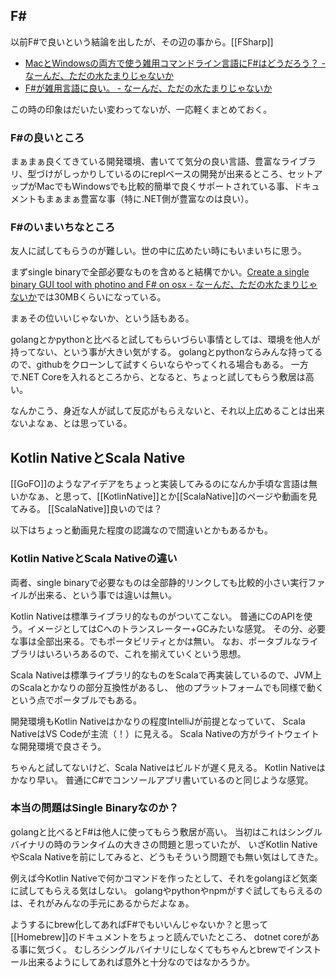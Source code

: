 ## F#

以前F#で良いという結論を出したが、その辺の事から。[[FSharp]]

- [MacとWindowsの両方で使う雑用コマンドライン言語にF#はどうだろう？ - なーんだ、ただの水たまりじゃないか](https://karino2.github.io/2020/11/15/how_about_fsharp.html)
- [F#が雑用言語に良い。 - なーんだ、ただの水たまりじゃないか](https://karino2.github.io/2020/12/10/fsharp_for_zatuyou.html)

この時の印象はだいたい変わってないが、一応軽くまとめておく。

### F#の良いところ

まぁまぁ良くてきている開発環境、書いてて気分の良い言語、豊富なライブラリ、型づけがしっかりしているのにreplベースの開発が出来るところ、セットアップがMacでもWindowsでも比較的簡単で良くサポートされている事、ドキュメントもまぁまぁ豊富な事（特に.NET側が豊富なのは良い）。

### F#のいまいちなところ

友人に試してもらうのが難しい。世の中に広めたい時にもいまいちに思う。

まずsingle binaryで全部必要なものを含めると結構でかい。[Create a single binary GUI tool with photino and F# on osx - なーんだ、ただの水たまりじゃないか](https://karino2.github.io/2021/04/25/fsharp_de_photino.html)では30MBくらいになっている。

まぁその位いいじゃないか、という話もある。

golangとかpythonと比べると試してもらいづらい事情としては、環境を他人が持ってない、という事が大きい気がする。
golangとpythonならみんな持ってるので、githubをクローンして試すくらいならやってくれる場合もある。
一方で.NET Coreを入れるところから、となると、ちょっと試してもらう敷居は高い。

なんかこう、身近な人が試して反応がもらえないと、それ以上広めることは出来ないよなぁ、とは思っている。

## Kotlin NativeとScala Native

[[GoFO]]のようなアイデアをちょっと実装してみるのになんか手頃な言語は無いかなぁ、と思って、[[KotlinNative]]とか[[ScalaNative]]のページや動画を見てみる。
[[ScalaNative]]良いのでは？

以下はちょっと動画見た程度の認識なので間違いとかもあるかも。

### Kotlin NativeとScala Nativeの違い

両者、single binaryで必要なものは全部静的リンクしても比較的小さい実行ファイルが出来る、という事では違いは無い。

Kotlin Nativeは標準ライブラリ的なものがついてこない。
普通にCのAPIを使う。イメージとしてはCへのトランスレーター+GCみたいな感覚。
その分、必要な事は全部出来る。でもポータビリティとかは無い。
なお、ポータブルなライブラリはいろいろあるので、これを揃えていくという思想。

Scala Nativeは標準ライブラリ的なものをScalaで再実装しているので、JVM上のScalaとかなりの部分互換性があるし、
他のプラットフォームでも同様で動くという点でポータブルでもある。

開発環境もKotlin Nativeはかなりの程度IntelliJが前提となっていて、
Scala NativeはVS Codeが主流（！）に見える。
Scala Nativeの方がライトウェイトな開発環境で良さそう。

ちゃんと試してないけど、Scala Nativeはビルドが遅く見える。
Kotlin Nativeはかなり早い。
普通にC#でコンソールアプリ書いているのと同じような感覚。

### 本当の問題はSingle Binaryなのか？

golangと比べるとF#は他人に使ってもらう敷居が高い。
当初はこれはシングルバイナリの時のランタイムの大きさの問題と思っていたが、
いざKotlin NativeやScala Nativeを前にしてみると、どうもそういう問題でも無い気はしてきた。

例えば今Kotlin Nativeで何かコマンドを作ったとして、それをgolangほど気楽に試してもらえる気はしない。
golangやpythonやnpmがすぐ試してもらえるのは、それがみんなの手元にあるからだよなぁ。

ようするにbrew化してあればF#でもいいんじゃないか？と思って[[Homebrew]]のドキュメントをちょっと読んでいたところ、
dotnet coreがある事に気づく。
むしろシングルバイナリにしなくてもちゃんとbrewでインストール出来るようにしてあれば意外と十分なのではなかろうか。